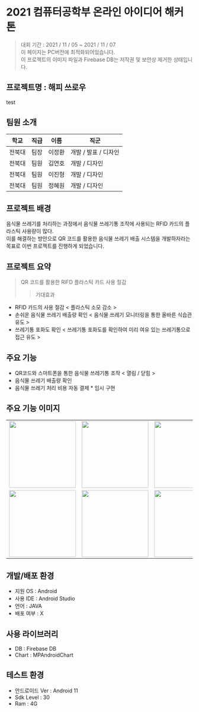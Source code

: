 # 2021 컴퓨터공학부 온라인 아이디어 해커톤
> 대회 기간 : 2021 / 11 / 05 ~ 2021 / 11 / 07<br>
> 이 페이지는 PC버전에 최적화되어있습니다.<br>
> 이 프로젝트의 이미지 파일과 Firebase DB는 저작권 및 보안상 제거한 상태입니다.<br>

## 프로젝트명 : 해피 쓰로우

test

## 팀원 소개

|학교|직급|이름|직군|
|--|----------|------|---|
|전북대|팀장|이정환|개발 / 발표 / 디자인|
|전북대|팀원|김연호|개발 / 디자인|
|전북대|팀원|이진형|개발 / 디자인|
|전북대|팀원|정혜원|개발 / 디자인|

## 프로젝트 배경
음식물 쓰레기를 처리하는 과정에서 음식물 쓰레기통 조작에 사용되는 RFID 카드의 플라스틱 사용량이 많다.<br> 
이를 해결하는 방안으로 QR 코드를 활용한 음식물 쓰레기 배출 시스템을 개발하자라는 목표로 이번 프로젝트를 진행하게 되었습니다.

## 프로젝트 요약
> QR 코드를 활용한 RIFD 플라스틱 카드 사용 절감
>> 기대효과
- RFID 카드의 사용 절감 < 플라스틱 소모 감소 > <br>
- 손쉬운 음식물 쓰레기 배출량 확인 < 음식물 쓰레기 모니터링을 통한 올바른 식습관 유도 >
- 쓰레기통 포화도 확인 < 쓰레기통 포화도를 확인하여 미리 여유 있는 쓰레기통으로 접근 유도 ><br>
 
## 주요 기능
- QR코드와 스마트폰을 통한 음식물 쓰레기통 조작 < 열림 / 닫힘 >
- 음식물 쓰레기 배출량 확인
- 음식물 쓰레기 처리 비용 자동 결제 * 임시 구현
 
## 주요 기능 이미지
 
 <table align="center">
<tr>
<td><img src = "https://user-images.githubusercontent.com/93726941/176470953-acb0b629-faf0-476e-bed5-1b6021da26c5.jpg" width = "180" hight = "250"/>
<td><img src = "https://user-images.githubusercontent.com/93726941/176471557-de3811c9-f47b-4aaf-8662-3f447d39234e.jpg" width = "180" hight = "250"/>
<td><img src = "https://user-images.githubusercontent.com/93726941/176471529-3c62bb13-d285-4cfe-b726-a4ee59cc8f57.jpg" width = "180" hight = "250"/>
<tr>
<tr>
    <td><img src = "https://user-images.githubusercontent.com/93726941/176471824-f1ac62d1-291a-4ebc-8db7-ef711f45a269.jpg" width = "180" hight = "250"/>
    <td><img src = "https://user-images.githubusercontent.com/93726941/176471879-8a69045b-ae4c-459c-a767-17c16bd74fa0.jpg" width = "180" hight = "250"/>
    <td><img src = "https://user-images.githubusercontent.com/93726941/176471720-d5d878a2-dd0b-4c2a-be61-1df385e67f00.jpg" width = "180" hight = "250"/>
    
<tr>
</table>



## 개발/배포 환경
- 지원 OS : Android<br>
- 사용 IDE : Android Studio<br>
- 언어 : JAVA<br>
- 배포 여부 : X<br>

## 사용 라이브러리
- DB : Firebase DB<br>
- Chart : MPAndroidChart<br>

## 테스트 환경
- 안드로이드 Ver : Android 11<br>
- Sdk Level : 30<br>
- Ram : 4G<br>
